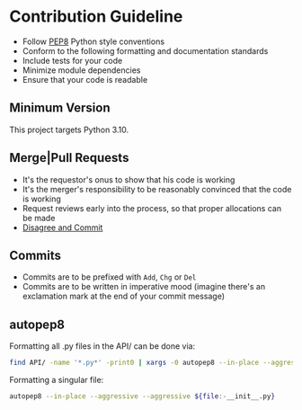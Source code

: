 # Contribution Guideline

<!-- * Use proper Python 3 Syntax -->
* Follow [PEP8](https://www.python.org/dev/peps/pep-0008/) Python style conventions
* Conform to the following formatting and documentation standards
* Include tests for your code
* Minimize module dependencies
* Ensure that your code is readable

## Minimum Version

This project targets Python 3.10.

## Merge|Pull Requests

* It's the requestor's onus to show that his code is working
* It's the merger's responsibility to be reasonably convinced that the code is working
* Request reviews early into the process, so that proper allocations can be made
* [Disagree and Commit](https://en.wikipedia.org/wiki/Disagree_and_commit)

## Commits

* Commits are to be prefixed with `Add`, `Chg` or `Del`
* Commits are to be written in imperative mood (imagine there's an exclamation mark at
  the end of your commit message)

## autopep8

Formatting all .py files in the API/ can be done via:
```bash
find API/ -name '*.py*' -print0 | xargs -0 autopep8 --in-place --aggressive --aggressive
```

Formatting a singular file:

```bash
autopep8 --in-place --aggressive --aggressive ${file:-__init__.py}
```
